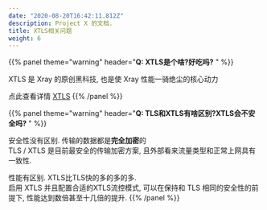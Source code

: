 ```yaml
---
date: "2020-08-20T16:42:11.812Z"
description: Project X 的文档.
title: XTLS相关问题
weight: 6
---
```


{{% panel theme="warning" header="**Q: XTLS是个啥?好吃吗?** " %}}

XTLS 是 Xray 的原创黑科技, 也是使 Xray 性能一骑绝尘的核心动力

点此查看详情 [XTLS](../../config/xtls)
{{% /panel %}}

{{% panel theme="warning" header="**Q: TLS和XTLS有啥区别?XTLS会不安全吗?** " %}}

安全性没有区别. 传输的数据都是**完全加密**的<br>
TLS / XTLS 是目前最安全的传输加密方案, 且外部看来流量类型和正常上网具有一致性.

性能有区别. XTLS比TLS快的多的多的多.<br>
启用 XTLS 并且配置合适的XTLS流控模式, 可以在保持和 TLS 相同的安全性的前提下, 性能达到数倍甚至十几倍的提升.
{{% /panel %}}

